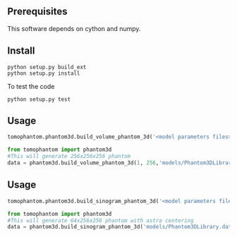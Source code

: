 ## Prerequisites
This software depends on cython and numpy.

## Install
   
```
python setup.py build_ext 
python setup.py install
```

To test the code

```
python setup.py test
```

## Usage
```python
tomophantom.phantom3d.build_volume_phantom_3d('<model parameters files>', <model id:int>, <phantom size:int>)
```

```python
from tomophantom import phantom3d
#This will generate 256x256x256 phantom
data = phantom3d.build_volume_phantom_3d(1, 256,'models/Phantom3DLibrary.dat')
```


## Usage
```python
tomophantom.phantom3d.build_sinogram_phantom_3d('<model parameters files>', <model id:int>, <volume size:int>, <detector size:int>, <angles: numpy array float>, <centering: int 0-radon,1-astra>)
```

```python
from tomophantom import phantom3d
#This will generate 64x256x256 phantom with astra centering
data = phantom3d.build_sinogram_phantom_3d('models/Phantom3DLibrary.dat', 1, 256, 256, numpy.linspace(0,180,64,dtype='float32'), 1)
```


